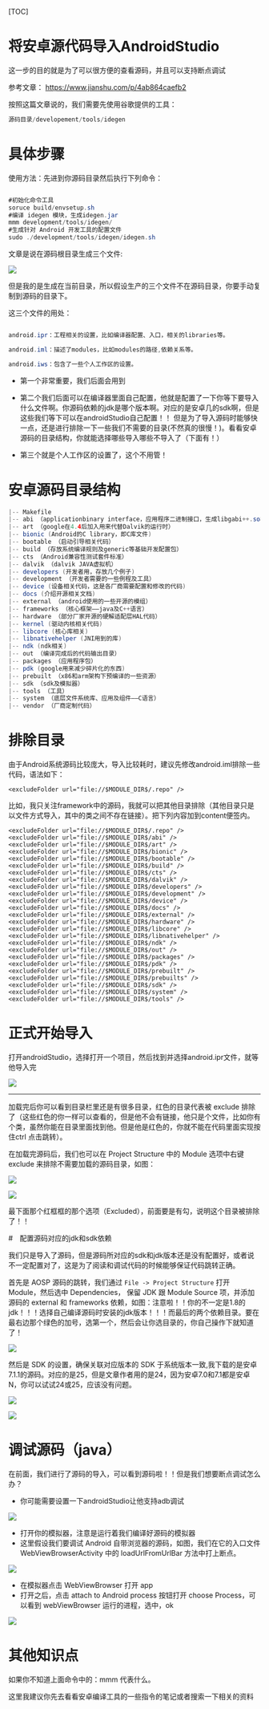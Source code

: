 [TOC]

# 将安卓源代码导入AndroidStudio

这一步的目的就是为了可以很方便的查看源码，并且可以支持断点调试

参考文章：	https://www.jianshu.com/p/4ab864caefb2

按照这篇文章说的，我们需要先使用谷歌提供的工具：

~~~java
源码目录/developement/tools/idegen
~~~

# 具体步骤

使用方法：先进到你源码目录然后执行下列命令：

~~~java

#初始化命令工具
soruce build/envsetup.sh 
#编译 idegen 模块，生成idegen.jar
mmm development/tools/idegen/
#生成针对 Android 开发工具的配置文件 
sudo ./development/tools/idegen/idegen.sh
~~~

文章是说在源码根目录生成三个文件:

![](https://upload-images.jianshu.io/upload_images/1727036-8712fdf1565e434f.png?imageMogr2/auto-orient/strip%7CimageView2/2/w/482/format/webp)

但是我的是生成在当前目录，所以假设生产的三个文件不在源码目录，你要手动复制到源码的目录下。

这三个文件的用处：

~~~java

android.ipr：工程相关的设置，比如编译器配置、入口，相关的libraries等。

android.iml：描述了modules，比如modules的路径,依赖关系等。

android.iws：包含了一些个人工作区的设置。
~~~

+ 第一个非常重要，我们后面会用到

+ 第二个我们后面可以在编译器里面自己配置，他就是配置了一下你等下要导入什么文件啊。你源码依赖的jdk是哪个版本啊。对应的是安卓几的sdk啊，但是这些我们等下可以在androidStudio自己配置！！ 但是为了导入源码时能够快一点，还是进行排除一下一些我们不需要的目录(不然真的很慢！)。看看安卓源码的目录结构，你就能选择哪些导入哪些不导入了（下面有！）
+ 第三个就是个人工作区的设置了，这个不用管！

# 安卓源码目录结构

~~~java
|-- Makefile
|-- abi （applicationbinary interface，应用程序二进制接口，生成libgabi++.so相关库文件）
|-- art （google在4.4后加入用来代替Dalvik的运行时）
|-- bionic (Android的C library，即C库文件)
|-- bootable （启动引导相关代码）
|-- build （存放系统编译规则及generic等基础开发配置包）
|-- cts （Android兼容性测试套件标准）
|-- dalvik （dalvik JAVA虚拟机）
|-- developers (开发者用，存放几个例子)
|-- development （开发者需要的一些例程及工具）
|-- device (设备相关代码，这是各厂商需要配置和修改的代码)
|-- docs (介绍开源相关文档)
|-- external （android使用的一些开源的模组）
|-- frameworks （核心框架——java及C++语言）
|-- hardware （部分厂家开源的硬解适配层HAL代码）
|-- kernel (驱动内核相关代码)
|-- libcore (核心库相关)
|-- libnativehelper (JNI用到的库)
|-- ndk (ndk相关)
|-- out （编译完成后的代码输出目录）
|-- packages （应用程序包）
|-- pdk (google用来减少碎片化的东西)
|-- prebuilt （x86和arm架构下预编译的一些资源）
|-- sdk （sdk及模拟器）
|-- tools （工具）
|-- system （底层文件系统库、应用及组件——C语言）
|-- vendor （厂商定制代码）
~~~

# 排除目录

由于Android系统源码比较庞大，导入比较耗时，建议先修改android.iml排除一些代码，语法如下：

```
<excludeFolder url="file://$MODULE_DIR$/.repo" />
```

 比如，我只关注framework中的源码，我就可以把其他目录排除（其他目录只是以文件方式导入，其中的类之间不存在链接）。把下列内容加到content便签内。

```
<excludeFolder url="file://$MODULE_DIR$/.repo" />
<excludeFolder url="file://$MODULE_DIR$/abi" />
<excludeFolder url="file://$MODULE_DIR$/art" />
<excludeFolder url="file://$MODULE_DIR$/bionic" />
<excludeFolder url="file://$MODULE_DIR$/bootable" />
<excludeFolder url="file://$MODULE_DIR$/build" />
<excludeFolder url="file://$MODULE_DIR$/cts" />
<excludeFolder url="file://$MODULE_DIR$/dalvik" />
<excludeFolder url="file://$MODULE_DIR$/developers" />
<excludeFolder url="file://$MODULE_DIR$/development" />
<excludeFolder url="file://$MODULE_DIR$/device" />
<excludeFolder url="file://$MODULE_DIR$/docs" />
<excludeFolder url="file://$MODULE_DIR$/external" />
<excludeFolder url="file://$MODULE_DIR$/hardware" />
<excludeFolder url="file://$MODULE_DIR$/libcore" />
<excludeFolder url="file://$MODULE_DIR$/libnativehelper" />
<excludeFolder url="file://$MODULE_DIR$/ndk" />
<excludeFolder url="file://$MODULE_DIR$/out" />
<excludeFolder url="file://$MODULE_DIR$/packages" />
<excludeFolder url="file://$MODULE_DIR$/pdk" />
<excludeFolder url="file://$MODULE_DIR$/prebuilt" />
<excludeFolder url="file://$MODULE_DIR$/prebuilts" />
<excludeFolder url="file://$MODULE_DIR$/sdk" />
<excludeFolder url="file://$MODULE_DIR$/system" />
<excludeFolder url="file://$MODULE_DIR$/tools" />
```



# 正式开始导入

打开androidStudio，选择打开一个项目，然后找到并选择android.ipr文件，就等他导入完

![](https://upload-images.jianshu.io/upload_images/1727036-5ec44e404b7a66c7.png?imageMogr2/auto-orient/strip%7CimageView2/2/w/431/format/webp)

---

加载完后你可以看到目录栏里还是有很多目录，红色的目录代表被 exclude 排除了（这些红色的你一样可以查看的，但是他不会有链接，他只是个文件，比如你有个类，虽然你能在目录里面找到他。但是他是红色的，你就不能在代码里面实现按住ctrl 点击跳转）。

在加载完源码后，我们也可以在 Project Structure 中的 Module 选项中右键 exclude 来排除不需要加载的源码目录，如图：

![](https://upload-images.jianshu.io/upload_images/1727036-7d1aae0686d7340b.png?imageMogr2/auto-orient/strip%7CimageView2/2/w/291/format/webp)



![](https://upload-images.jianshu.io/upload_images/1727036-7c73a8daa082bb42.png?imageMogr2/auto-orient/strip%7CimageView2/2/w/1000/format/webp)

最下面那个红框框的那个选项（Excluded），前面要是有勾，说明这个目录被排除了！！

#　配置源码对应的jdk和sdk依赖

我们只是导入了源码，但是源码所对应的sdk和jdk版本还是没有配置好，或者说不一定配置对了，这是为了阅读和调试代码的时候能够保证代码跳转正确。

首先是 AOSP 源码的跳转，我们通过 `File -> Project Structure` 打开 Module，然后选中 Dependencies， 保留 JDK 跟 Module Source 项，并添加源码的 external 和 frameworks 依赖，如图：注意啦！！你的不一定是1.8的jdk！！！选择自己编译源码时安装的jdk版本！！！而最后的两个依赖目录。要在最右边那个绿色的加号，选第一个，然后会让你选目录的，你自己操作下就知道了！

![](https://upload-images.jianshu.io/upload_images/1727036-8353f81e90acf3da.png?imageMogr2/auto-orient/strip%7CimageView2/2/w/1000/format/webp)



然后是 SDK 的设置，确保关联对应版本的 SDK 于系统版本一致,我下载的是安卓7.1.1的源码。对应的是25，但是文章作者用的是24，因为安卓7.0和7.1都是安卓N，你可以试试24或25，应该没有问题。

![](https://upload-images.jianshu.io/upload_images/1727036-1e0aa9ce3dc0435c.png?imageMogr2/auto-orient/strip%7CimageView2/2/w/1000/format/webp)



![](https://upload-images.jianshu.io/upload_images/1727036-7892371ccd55120a.png?imageMogr2/auto-orient/strip%7CimageView2/2/w/1000/format/webp)



# 调试源码（java）

在前面，我们进行了源码的导入，可以看到源码啦！！但是我们想要断点调试怎么办？

+ 你可能需要设置一下androidStudio让他支持adb调试

![](https://upload-images.jianshu.io/upload_images/1727036-ee0a255bb050308b.png?imageMogr2/auto-orient/strip%7CimageView2/2/w/1000/format/webp)

+ 打开你的模拟器，注意是运行着我们编译好源码的模拟器
+ 这里假设我们要调试 Android 自带浏览器的源码，如图，我们在它的入口文件 WebViewBrowserActivity 中的 loadUrlFromUrlBar 方法中打上断点。

![](https://upload-images.jianshu.io/upload_images/1727036-25bee7948c7ea5b7.png?imageMogr2/auto-orient/strip%7CimageView2/2/w/1000/format/webp)

+ 在模拟器点击 WebViewBrowser 打开 app
+ 打开之后，点击 attach to Android process 按钮打开 choose Process，可以看到 webViewBrowser 运行的进程，选中，ok

![](https://upload-images.jianshu.io/upload_images/1727036-293320d72f5bf7d2.png?imageMogr2/auto-orient/strip%7CimageView2/2/w/1000/format/webp)

# 其他知识点

如果你不知道上面命令中的：mmm 代表什么。

这里我建议你先去看看安卓编译工具的一些指令的笔记或者搜索一下相关的资料























































































